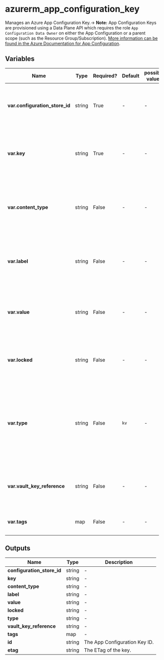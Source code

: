 # azurerm_app_configuration_key

Manages an Azure App Configuration Key.-> **Note:** App Configuration Keys are provisioned using a Data Plane API which requires the role `App Configuration Data Owner` on either the App Configuration or a parent scope (such as the Resource Group/Subscription). [More information can be found in the Azure Documentation for App Configuration](https://docs.microsoft.com/azure/azure-app-configuration/concept-enable-rbac#azure-built-in-roles-for-azure-app-configuration).

## Variables

| Name | Type | Required? | Default  | possible values | Description |
| ---- | ---- | --------- | -------- | ----------- | ----------- |
| **var.configuration_store_id** | string | True | -  |  -  | Specifies the id of the App Configuration. Changing this forces a new resource to be created. | 
| **var.key** | string | True | -  |  -  | The name of the App Configuration Key to create. Changing this forces a new resource to be created. | 
| **var.content_type** | string | False | -  |  -  | The content type of the App Configuration Key. This should only be set when type is set to `kv`. | 
| **var.label** | string | False | -  |  -  | The label of the App Configuration Key. Changing this forces a new resource to be created. | 
| **var.value** | string | False | -  |  -  | The value of the App Configuration Key. This should only be set when type is set to `kv`. | 
| **var.locked** | string | False | -  |  -  | Should this App Configuration Key be Locked to prevent changes? | 
| **var.type** | string | False | `kv`  |  -  | The type of the App Configuration Key. It can either be `kv` (simple [key/value](https://docs.microsoft.com/azure/azure-app-configuration/concept-key-value)) or `vault` (where the value is a reference to a [Key Vault Secret](https://azure.microsoft.com/en-gb/services/key-vault/). Defaults to `kv`. | 
| **var.vault_key_reference** | string | False | -  |  -  | The ID of the vault secret this App Configuration Key refers to, when `type` is set to `vault`. | 
| **var.tags** | map | False | -  |  -  | A mapping of tags to assign to the resource. | 



## Outputs

| Name | Type | Description |
| ---- | ---- | --------- | 
| **configuration_store_id** | string  | - | 
| **key** | string  | - | 
| **content_type** | string  | - | 
| **label** | string  | - | 
| **value** | string  | - | 
| **locked** | string  | - | 
| **type** | string  | - | 
| **vault_key_reference** | string  | - | 
| **tags** | map  | - | 
| **id** | string  | The App Configuration Key ID. | 
| **etag** | string  | The ETag of the key. | 